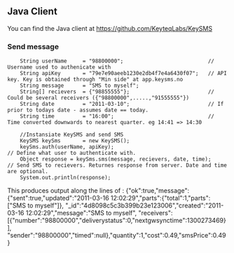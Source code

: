 ## Java Client
You can find the Java client at https://github.com/KeyteqLabs/KeySMS

### Send message

		String userName 	= "98800000";							// Username used to authenicate with 
		String apiKey		= "79e7e90aeeb1230e2db4f7e4a6430f07";	// API key. Key is obtained through "Min side" at app.keysms.no
		String message 		= "SMS to myself";
		String[] recievers 	= {"98855555"};  						// Could be several receivers ({"98800000",.....,"91555555"}) 
		String date 		= "2011-03-10";							// If prior to todays date - assumes date == today.
		String time			= "16:00";								// Time converted downwards to nearest quarter. eg 14:41 => 14:30
		
		//Instansiate KeySMS and send SMS
		KeySMS keySms 		= new KeySMS();
		keySms.auth(userName, apiKey);		 									// Define what user to authenticate with.
		Object response = keySms.sms(message, recievers, date, time); 			// Send SMS to recievers. Returnes response from server. Date and time are optional.  
		System.out.println(response);
		
This produces output along the lines of :
    {"ok":true,"message":{"sent":true,"updated":"2011-03-16 12:02:29","parts":{"total":1,"parts":["SMS to myself"]},
    "_id":"4d8098c5c3b399b23e123006","created":"2011-03-16 12:02:29","message":"SMS to myself",
    "receivers":[{"number":"98800000","deliverystatus":0,"nextgwsynctime":1300273469}],
    "sender":"98800000","timed":null},"quantity":1,"cost":0.49,"smsPrice":0.49}

